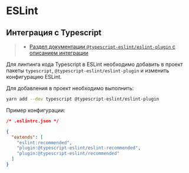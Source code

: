 # ESLint

## Интеграция с Typescript

> - [Раздел документации `@typescript-eslint/eslint-plugin` c описанием интеграции](https://github.com/typescript-eslint/typescript-eslint/tree/master/packages/eslint-plugin#recommended-configs)

Для линтинга кода Typescript в ESLint необходимо добавить в проект пакеты `typescript`, `@typescript-eslint/eslint-plugin` и изменить конфигурацию ESLint.

Для добавления в проект необходимо выполнить:

```sh
yarn add --dev typescript @typescript-eslint/eslint-plugin
```

Пример конфигурации:

```json
/* .eslintrc.json */

{
  "extends": [
    "eslint:recommended",
    "plugin:@typescript-eslint/eslint-recommended",
    "plugin:@typescript-eslint/recommended"
  ]
}
```
